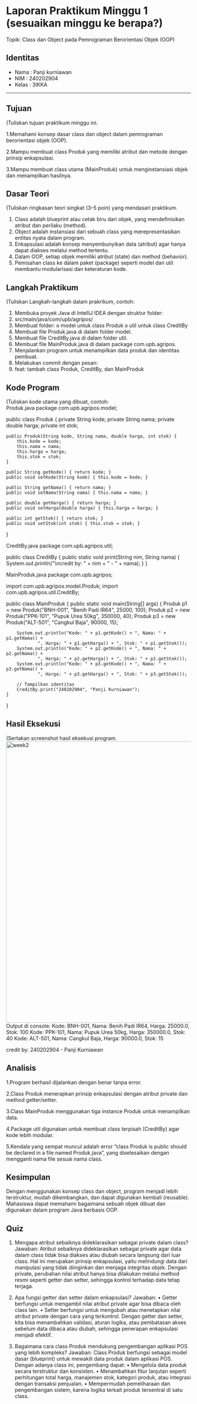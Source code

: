 # Laporan Praktikum Minggu 1 (sesuaikan minggu ke berapa?)
Topik: Class dan Object pada Pemrograman Berorientasi Objek (OOP)

## Identitas
- Nama  : Panji kurniawan
- NIM   : 240202904
- Kelas : 3IKKA

---

## Tujuan
(Tuliskan tujuan praktikum minggu ini. 

1.Memahami konsep dasar class dan object dalam pemrograman berorientasi objek (OOP).

2.Mampu membuat class Produk yang memiliki atribut dan metode dengan prinsip enkapsulasi.

3.Mampu membuat class utama (MainProduk) untuk menginstansiasi objek dan menampilkan hasilnya.


## Dasar Teori
(Tuliskan ringkasan teori singkat (3–5 poin) yang mendasari praktikum.  
1.	Class adalah blueprint atau cetak biru dari objek, yang mendefinisikan atribut dan perilaku (method).
2.	Object adalah instansiasi dari sebuah class yang merepresentasikan entitas nyata dalam program.
3.	Enkapsulasi adalah konsep menyembunyikan data (atribut) agar hanya dapat diakses melalui method tertentu.
4.	Dalam OOP, setiap objek memiliki atribut (state) dan method (behavior).
5.	Pemisahan class ke dalam paket (package) seperti model dan util membantu modularisasi dan keteraturan kode.


## Langkah Praktikum
(Tuliskan Langkah-langkah dalam prakrikum, contoh:
1.	Membuka proyek Java di IntelliJ IDEA dengan struktur folder:
2.	src/main/java/com/upb/agripos/
3.	Membuat folder:
o	model untuk class Produk
o	util untuk class CreditBy
4.	Membuat file Produk.java di dalam folder model.
5.	Membuat file CreditBy.java di dalam folder util.
6.	Membuat file MainProduk.java di dalam package com.upb.agripos.
7.	Menjalankan program untuk menampilkan data produk dan identitas pembuat.
8.	Melakukan commit dengan pesan:
9.	feat: tambah class Produk, CreditBy, dan MainProduk


## Kode Program
(Tuliskan kode utama yang dibuat, contoh:  
Produk.java
package com.upb.agripos.model;

public class Produk {
    private String kode;
    private String nama;
    private double harga;
    private int stok;

    public Produk(String kode, String nama, double harga, int stok) {
        this.kode = kode;
        this.nama = nama;
        this.harga = harga;
        this.stok = stok;
    }

    public String getKode() { return kode; }
    public void setKode(String kode) { this.kode = kode; }

    public String getNama() { return nama; }
    public void setNama(String nama) { this.nama = nama; }

    public double getHarga() { return harga; }
    public void setHarga(double harga) { this.harga = harga; }

    public int getStok() { return stok; }
    public void setStok(int stok) { this.stok = stok; }
}

CreditBy.java
package com.upb.agripos.util;

public class CreditBy {
    public static void print(String nim, String nama) {
        System.out.println("\ncredit by: " + nim + " - " + nama);
    }
}

MainProduk.java
package com.upb.agripos;

import com.upb.agripos.model.Produk;
import com.upb.agripos.util.CreditBy;

public class MainProduk {
    public static void main(String[] args) {
        Produk p1 = new Produk("BNH-001", "Benih Padi IR64", 25000, 100);
        Produk p2 = new Produk("PPK-101", "Pupuk Urea 50kg", 350000, 40);
        Produk p3 = new Produk("ALT-501", "Cangkul Baja", 90000, 15);

        System.out.println("Kode: " + p1.getKode() + ", Nama: " + p1.getNama() +
                ", Harga: " + p1.getHarga() + ", Stok: " + p1.getStok());
        System.out.println("Kode: " + p2.getKode() + ", Nama: " + p2.getNama() +
                ", Harga: " + p2.getHarga() + ", Stok: " + p2.getStok());
        System.out.println("Kode: " + p3.getKode() + ", Nama: " + p3.getNama() +
                ", Harga: " + p3.getHarga() + ", Stok: " + p3.getStok());

        // Tampilkan identitas
        CreditBy.print("240202904", "Panji Kurniawan");
    }
}


## Hasil Eksekusi
(Sertakan screenshot hasil eksekusi program.  
<img width="1366" height="768" alt="week2" src="https://github.com/user-attachments/assets/5f8d2e08-63c1-472c-b063-0ad0e0f7dc91" />
Output di console:
Kode: BNH-001, Nama: Benih Padi IR64, Harga: 25000.0, Stok: 100
Kode: PPK-101, Nama: Pupuk Urea 50kg, Harga: 350000.0, Stok: 40
Kode: ALT-501, Nama: Cangkul Baja, Harga: 90000.0, Stok: 15

credit by: 240202904 - Panji Kurniawan


## Analisis

1.Program berhasil dijalankan dengan benar tanpa error.

2.Class Produk menerapkan prinsip enkapsulasi dengan atribut private dan method getter/setter.

3.Class MainProduk menggunakan tiga instance Produk untuk menampilkan data.

4.Package util digunakan untuk membuat class terpisah (CreditBy) agar kode lebih modular.

5.Kendala yang sempat muncul adalah error “class Produk is public should be declared in a file named Produk.java”, yang diselesaikan 
  dengan mengganti nama file sesuai nama class.


## Kesimpulan
Dengan menggunakan konsep class dan object, program menjadi lebih terstruktur, mudah dikembangkan, dan dapat digunakan kembali (reusable).
Mahasiswa dapat memahami bagaimana sebuah objek dibuat dan digunakan dalam program Java berbasis OOP.


## Quiz
1. Mengapa atribut sebaiknya dideklarasikan sebagai private dalam class?
Jawaban:
Atribut sebaiknya dideklarasikan sebagai private agar data dalam class tidak bisa diakses atau diubah secara langsung dari luar class.
Hal ini merupakan prinsip enkapsulasi, yaitu melindungi data dari manipulasi yang tidak diinginkan dan menjaga integritas objek. Dengan private, perubahan nilai atribut hanya bisa dilakukan melalui method resmi seperti getter dan setter, sehingga kontrol terhadap data tetap terjaga.

2. Apa fungsi getter dan setter dalam enkapsulasi?
Jawaban:
•	Getter berfungsi untuk mengambil nilai atribut private agar bisa dibaca oleh class lain.
•	Setter berfungsi untuk mengubah atau menetapkan nilai atribut private dengan cara yang terkontrol.
Dengan getter dan setter, kita bisa menambahkan validasi, aturan logika, atau pembatasan akses sebelum data dibaca atau diubah, sehingga penerapan enkapsulasi menjadi efektif.
3. Bagaimana cara class Produk mendukung pengembangan aplikasi POS yang lebih kompleks?
Jawaban:
Class Produk berfungsi sebagai model dasar (blueprint) untuk mewakili data produk dalam aplikasi POS.
Dengan adanya class ini, pengembang dapat:
•	Mengelola data produk secara terstruktur dan konsisten.
•	Menambahkan fitur lanjutan seperti perhitungan total harga, manajemen stok, kategori produk, atau integrasi dengan transaksi penjualan.
•	Mempermudah pemeliharaan dan pengembangan sistem, karena logika terkait produk tersentral di satu class.
 


